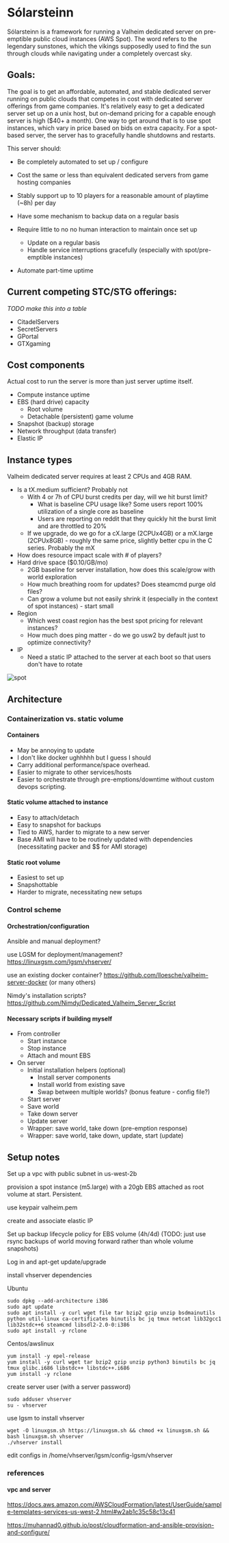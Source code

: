 # Sólarsteinn
Sólarsteinn is a framework for running a Valheim dedicated server on pre-emptible public cloud instances (AWS Spot). The word refers to the legendary sunstones, which the vikings supposedly used to find the sun through clouds while navigating under a completely overcast sky. 

## Goals: 
The goal is to get an affordable, automated, and stable dedicated server running on public clouds that competes in cost with dedicated server offerings from game companies. It's relatively easy to get a dedicated server set up on a unix host, but on-demand pricing for a capable enough server is high ($40+ a month). One way to get around that is to use spot instances, which vary in price based on bids on extra capacity. For a spot-based server, the server has to gracefully handle shutdowns and restarts.

This server should:

- Be completely automated to set up / configure

- Cost the same or less than equivalent dedicated servers from game hosting companies
- Stably support up to 10 players for a reasonable amount of playtime (~8h) per day
- Have some mechanism to backup data on a regular basis
- Require little to no no human interaction to maintain once set up
  - Update on a regular basis
  - Handle service interruptions gracefully (especially with spot/pre-emptible instances)
- Automate part-time uptime

## Current competing STC/STG offerings:
*TODO make this into a table*
- CitadelServers
- SecretServers
- GPortal
- GTXgaming

## Cost components
Actual cost to run the server is more than just server uptime itself.
- Compute instance uptime
- EBS (hard drive) capacity
  - Root volume
  - Detachable (persistent) game volume
- Snapshot (backup) storage
- Network throughput (data transfer)
- Elastic IP

## Instance types
Valheim dedicated server requires at least 2 CPUs and 4GB RAM. 

- Is a tX.medium sufficient? Probably not
  - With 4 or 7h of CPU burst credits per day, will we hit burst limit?
    - What is baseline CPU usage like? Some users report 100% utilization of a single core as baseline
    - Users are reporting on reddit that they quickly hit the burst limit and are throttled to 20%
  - If we upgrade, do we go for a cX.large (2CPUx4GB) or a mX.large (2CPUx8GB) - roughly the same price, slightly better cpu in the C series. Probably the mX
- How does resource impact scale with # of players?
- Hard drive space ($0.10/GB/mo)
  - 2GB baseline for server installation, how does this scale/grow with world exploration
  - How much breathing room for updates? Does steamcmd purge old files?
  - Can grow a volume but not easily shrink it (especially in the context of spot instances) - start small
- Region
  - Which west coast region has the best spot pricing for relevant instances? 
  - How much does ping matter - do we go usw2 by default just to optimize connectivity?
- IP
  - Need a static IP attached to the server at each boot so that users don't have to rotate

![spot](images/ec2_spot_avgs_usw2_210212.jpg)



## Architecture
### Containerization vs. static volume
#### Containers
- May be annoying to update
- I don't like docker ughhhhh but I guess I should
- Carry additional performance/space overhead. 
- Easier to migrate to other services/hosts
- Easier to orchestrate through pre-emptions/downtime without custom devops scripting.

#### Static volume attached to instance
- Easy to attach/detach 
- Easy to snapshot for backups
- Tied to AWS, harder to migrate to a new server
- Base AMI will have to be routinely updated with dependencies (necessitating packer and $$ for AMI storage)

#### Static root volume

- Easiest to set up
- Snapshottable
- Harder to migrate, necessitating new setups

### Control scheme

#### Orchestration/configuration

Ansible and manual deployment?

use LGSM for deployment/management? https://linuxgsm.com/lgsm/vhserver/

use an existing docker container? https://github.com/lloesche/valheim-server-docker (or many others)

Nimdy's installation scripts? https://github.com/Nimdy/Dedicated_Valheim_Server_Script

#### Necessary scripts if building myself

- From controller
  - Start instance
  - Stop instance
  - Attach and mount EBS
- On server
  - Initial installation helpers (optional)
    - Install server components
    - Install world from existing save
    - Swap between multiple worlds? (bonus feature - config file?)
  - Start server
  - Save world
  - Take down server
  - Update server
  - Wrapper: save world, take down (pre-emption response)
  - Wrapper: save world, take down, update, start (update)

## Setup notes

Set up a vpc with public subnet in us-west-2b

provision a spot instance (m5.large) with a 20gb EBS attached as root volume at start. Persistent.

use keypair valheim.pem

create and associate elastic IP

Set up backup lifecycle policy for EBS volume (4h/4d) (TODO: just use rsync backups of world moving forward rather than whole volume snapshots)

Log in and apt-get update/upgrade

install vhserver dependencies

Ubuntu

```
sudo dpkg --add-architecture i386
sudo apt update
sudo apt install -y curl wget file tar bzip2 gzip unzip bsdmainutils python util-linux ca-certificates binutils bc jq tmux netcat lib32gcc1 lib32stdc++6 steamcmd libsdl2-2.0-0:i386
sudo apt install -y rclone
```

Centos/awslinux

```
yum install -y epel-release
yum install -y curl wget tar bzip2 gzip unzip python3 binutils bc jq tmux glibc.i686 libstdc++ libstdc++.i686
yum install -y rclone
```

create server user (with a server password)

```
sudo adduser vhserver
su - vhserver
```

use lgsm to install vhserver

```
wget -O linuxgsm.sh https://linuxgsm.sh && chmod +x linuxgsm.sh && bash linuxgsm.sh vhserver
./vhserver install
```

edit configs in /home/vhserver/lgsm/config-lgsm/vhserver





### references

#### vpc and server

https://docs.aws.amazon.com/AWSCloudFormation/latest/UserGuide/sample-templates-services-us-west-2.html#w2ab1c35c58c13c41

https://muhannad0.github.io/post/cloudformation-and-ansible-provision-and-configure/

